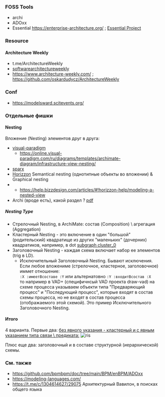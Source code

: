 ### FOSS Tools
- archi
- ADOxx
- Essential https://enterprise-architecture.org/ ; [Essential Project](https://www.reddit.com/r/EnterpriseArchitect/comments/1h5z04c/essential_project_open_source_ea_tool/)

### Resource
#### Architecture Weekly
- t.me/ArchitectureWeekly
- [softwarearchitectureweekly](https://softwarearchitectureweekly.substack.com/p/architecture-weekly-163?utm_source=substack&utm_medium=email&utm_content=share)
- https://www.architecture-weekly.com/ ; https://github.com/oskardudycz/ArchitectureWeekly
### Conf
- https://modelsward.scitevents.org/
### Отдельные фишки 
#### Nesting
Вложение (Nesting) элементов друг в друга:
- [visual-paradigm](https://www.visual-paradigm.com/support/documents/vpuserguide/4455/4409/86501_useofnesting.html)
  - https://online.visual-paradigm.com/ru/diagrams/templates/archimate-diagram/infrastructure-view-nesting/
- [sparx](https://sparxsystems.com/enterprise_architect_user_guide/17.1/modeling_languages/nesting.html)
- [Horizzon](https://help.bizzdesign.com/articles/#!horizzon-help/nested-objects-and-relations-in-archimate-models/a/h1__1594387577) Semantical nesting (однотипные объекты во вложении) & Graphical nesting
- - https://help.bizzdesign.com/articles/#!horizzon-help/modeling-a-nested-view
- Archi (вроде есть), какой раздел ? [pdf](https://www.archimatetool.com/downloads/archi/Archi%20User%20Guide.pdf)

##### Nesting Type
- Стрелочный Nesting, в ArchiMate: состав (Composition) \ агрегация (Aggregation)
- Кластерный Nesting - это включение в один "большой" (родительский) квадратище из других "маленьких" (дочерних) квадратиков, например, в dot [subgraph cluster_0](https://graphviz.org/Gallery/directed/cluster.html) 
- Заголовочный Nesting - каждая схема включает набор ее элементов (trig в LD).
  - Исключительный Заголовочный Nesting. Бывают исключения. Если любое вложениме (стрелочное, кластерное, заголовочное) иммет отношение:  
``` :Х :имеетВсоставе :Y ``` или альтернатовно ``` :Y :входитВсостав :X ```  
    то например в VAD+ (специфичнсый VAD проекта draw-vad) на схеме процесса указываем объекти типа "Предваряющий процесс" и "Последующий процесс", которые входят в состав схемы процесса, но не входят в состав процесса (отображаемого этой схемой). Это пример Исключительного Заголовочного Nesting.  


#### Итого
4 варианта. Первые два: [без явного указания - кластерный и с явным указанием типа связи \ предиката:](https://help.bizzdesign.com/articles/#!horizzon-help/nested-objects-and-relations-in-archimate-models)
![ris](https://help.bizzdesign.com/resources/Storage/horizzon-help/nested-objects-and-relations-in-archimate-models/nested_objects_view_with%28out%29_relation.png)

Плюс еще два: заголовочный и в составе структурной (иерархической) схемы. 

### См. также
- https://github.com/bpmbpm/doc/tree/main/BPM/enBPM/ADOxx
- https://modeling-languages.com/
- https://t.me/c/1304614627/29075 Архитектурный Вавилон, в поисках общего языка
